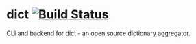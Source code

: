 # dict [![Build Status](https://secure.travis-ci.org/Ragnarson/dict-gem.png?branch=master)](http://travis-ci.org/Ragnarson/dict-gem)
CLI and backend for dict - an open source dictionary aggregator.
